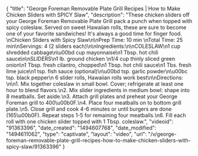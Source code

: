 {
    "title": "George Foreman Removable Plate Grill Recipes | How to Make Chicken Sliders with SPICY Slaw",
    "description": "These chicken sliders off your George Foreman Removable Plate Grill  pack a punch when topped with spicy coleslaw. Served on sweet Hawaiian rolls, these are sure to become one of your favorite sandwiches! It's always a good time for finger food. \nChicken Sliders with Spicy Slaw\n\nPrep Time: 10 min                                                          \nTotal Time: 25 min\nServings: 4 (2 sliders each)\n\nIngredients:\n\nCOLESLAW\n1 cup shredded cabbage\n\u00bd cup mayonnaise\n1 Tbsp. hot chili sauce\n\nSLIDERS\n1 lb. ground chicken \n1\/4 cup thinly sliced green onion\n1 Tbsp. fresh cilantro, chopped\n1 Tbsp. hot chili sauce\n1 Tbs. fresh lime juice\n1 tsp. fish sauce (optional)\n\u00bd tsp. garlic powder\n\u00bc tsp. black pepper\n 6 slider rolls, Hawaiian rolls work best\n\nDirections: \n\n1. Mix together coleslaw in small bowl. Cover; refrigerate at least one hour to blend flavors.\n2. Mix slider ingredients in medium bowl:  shape into 8 meatballs.  Set aside.\n3. Attach grill plates and preheat your George Foreman grill to 400\u00b0F.\n4. Place four meatballs on to bottom grill plate.\n5. Close grill and cook 4-6 minutes or until burgers are done (165\u00b0F). Repeat steps 1-5 for remaining four meatballs.\n6. Fill each roll with one chicken slider topped with 1 Tbsp. coleslaw.",
    "videoid": "91363396",
    "date_created": "1494607768",
    "date_modified": "1494611062",
    "type": "captivate",
    "layout": "video",
    "url": "\/v\/george-foreman-removable-plate-grill-recipes-how-to-make-chicken-sliders-with-spicy-slaw\/91363396"
}